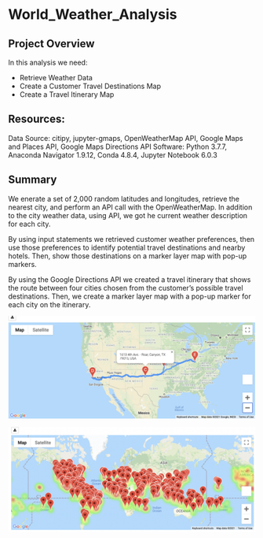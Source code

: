 # World_Weather_Analysis

## Project Overview

In this analysis we need: 
- Retrieve Weather Data
- Create a Customer Travel Destinations Map
-  Create a Travel Itinerary Map

## Resources:

Data Source: citipy, jupyter-gmaps, OpenWeatherMap API, Google Maps and Places API, Google Maps Directions API
Software: Python 3.7.7, Anaconda Navigator 1.9.12, Conda 4.8.4, Jupyter Notebook 6.0.3

## Summary

We enerate a set of 2,000 random latitudes and longitudes, retrieve the nearest city, and perform an API call with the OpenWeatherMap. In addition to the city weather data, using API, we got he current weather description for each city. 

By using input statements we retrieved customer weather preferences, then use those preferences to identify potential travel destinations and nearby hotels. Then, show those destinations on a marker layer map with pop-up markers.

By using the Google Directions API we created a travel itinerary that shows the route between four cities chosen from the customer’s possible travel destinations. Then, we create a marker layer map with a pop-up marker for each city on the itinerary.

![Hotel_info.png](weather_data/Hotel_info.png)

![Locations.png](weather_data/Locations.png)
